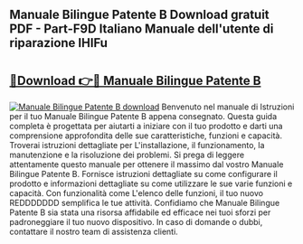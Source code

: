 ## Manuale Bilingue Patente B Download gratuit PDF - Part-F9D Italiano Manuale dell'utente di riparazione lHlFu

# <h2><a href="http://dfd820f.blite.top/?on=Manuale+Bilingue+Patente+B">🔗Download 👉🔴 Manuale Bilingue Patente B</a></h2>

[![Manuale Bilingue Patente B download](https://i.imgur.com/lujVjoI.png)](http://dfd820f.blite.top/?on=Manuale+Bilingue+Patente+B)
Benvenuto nel manuale di Istruzioni per il tuo Manuale Bilingue Patente B appena consegnato. Questa guida completa è progettata per aiutarti a iniziare con il tuo prodotto e darti una comprensione approfondita delle sue caratteristiche, funzioni e capacità. Troverai istruzioni dettagliate per L'installazione, il funzionamento, la manutenzione e la risoluzione dei problemi. Si prega di leggere attentamente questo manuale per ottenere il massimo dal vostro Manuale Bilingue Patente B. Fornisce istruzioni dettagliate su come configurare il prodotto e informazioni dettagliate su come utilizzare le sue varie funzioni e capacità. Con funzionalità come L'elenco delle funzioni, il tuo nuovo REDDDDDDD semplifica le tue attività. Confidiamo che Manuale Bilingue Patente B sia stata una risorsa affidabile ed efficace nei tuoi sforzi per padroneggiare il tuo nuovo dispositivo. In caso di domande o dubbi, contattare il nostro team di assistenza clienti.
